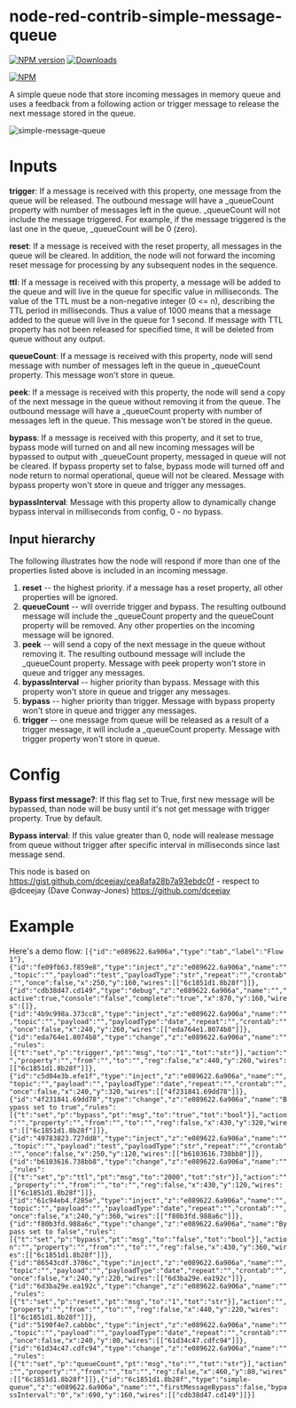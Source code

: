 node-red-contrib-simple-message-queue
================================

[![NPM version](http://img.shields.io/npm/v/node-red-contrib-simple-message-queue.svg)](https://www.npmjs.com/package/node-red-contrib-simple-message-queue)
[![Downloads](https://img.shields.io/npm/dm/node-red-contrib-simple-message-queue.svg)](https://www.npmjs.com/package/node-red-contrib-simple-message-queue)

[![NPM](https://nodei.co/npm/node-red-contrib-simple-message-queue.png?downloads=true)](https://nodei.co/npm/node-red-contrib-simple-message-queue/)

A simple queue node that store incoming messages in memory queue and uses a feedback from a following action or trigger message to release the next message stored in the queue.

![simple-message-queue](https://github.com/shady2k/node-red-contrib-simple-message-queue/raw/master/simple-message-queue.png "Demo flow")

# Inputs
**trigger**: If a message is received with this property, one message from the queue will be released. The outbound message will have a _queueCount property with number of messages left in the queue. _queueCount will not include the message triggered. For example, if the message triggered is the last one in the queue, _queueCount will be 0 (zero).

**reset**: If a message is received with the reset property, all messages in the queue will be cleared. In addition, the node will not forward the incoming reset message for processing by any subsequent nodes in the sequence.

**ttl**: If a message is received with this property, a message will be added to the queue and will live in the queue for specific value in milliseconds. The value of the TTL must be a non-negative integer (0 <= n), describing the TTL period in milliseconds. Thus a value of 1000 means that a message added to the queue will live in the queue for 1 second. If message with TTL property has not been released for specified time, it will be deleted from queue without any output.

**queueCount**: If a message is received with this property, node will send message with number of messages left in the queue in _queueCount property. This message won't store in queue.

**peek**: If a message is received with this property, the node will send a copy of the next message in the queue without removing it from the queue. The outbound message will have a _queueCount property with number of messages left in the queue. This message won't be stored in the queue.

**bypass**: If a message is received with this property, and it set to true, bypass mode will turned on and all new incoming messages will be bypassed to output with _queueCount property, messaged in queue will not be cleared. If bypass property set to false, bypass mode will turned off and node return to normal operational, queue will not be cleared. Message with bypass property won't store in queue and trigger any messages.

**bypassInterval**: Message with this property allow to dynamically change bypass interval in milliseconds from config, 0 - no bypass.

## Input hierarchy
The following illustrates how the node will respond if more than one of the properties listed above is included in an incoming message.
1. **reset** -- the highest priority. if a message has a reset property, all other properties will be ignored.
2. **queueCount** -- will override trigger and bypass. The resulting outbound message will include the _queueCount property and the queueCount property will be removed. Any other properties on the incoming message will be ignored.
3. **peek** -- will send a copy of the next message in the queue without removing it. The resulting outbound message will include the _queueCount property. Message with peek property won't store in queue and trigger any messages.
4. **bypassInterval** -- higher priority than bypass. Message with this property won't store in queue and trigger any messages.
5. **bypass** -- higher priority than trigger. Message with bypass property won't store in queue and trigger any messages.
6. **trigger** -- one message from queue will be released as a result of a trigger message, it will include a _queueCount property. Message with trigger property won't store in queue.

# Config
**Bypass first message?**: If this flag set to True, first new message will be bypassed, than node will be busy until it's not get message with trigger property. True by default.

**Bypass interval**: If this value greater than 0, node will realease message from queue without trigger after specific interval in milliseconds since last message send.

This node is based on https://gist.github.com/dceejay/cea8afa28b7a93ebdc0f - respect to @dceejay (Dave Conway-Jones) https://github.com/dceejay

# Example
Here's a demo flow:
`[{"id":"e089622.6a906a","type":"tab","label":"Flow 1"},{"id":"fe09fb63.f859e8","type":"inject","z":"e089622.6a906a","name":"","topic":"","payload":"test","payloadType":"str","repeat":"","crontab":"","once":false,"x":250,"y":160,"wires":[["6c1851d1.8b28f"]]},{"id":"cdb38d47.cd149","type":"debug","z":"e089622.6a906a","name":"","active":true,"console":"false","complete":"true","x":870,"y":160,"wires":[]},{"id":"4b9c998a.373cc8","type":"inject","z":"e089622.6a906a","name":"","topic":"","payload":"","payloadType":"date","repeat":"","crontab":"","once":false,"x":240,"y":260,"wires":[["eda764e1.8074b8"]]},{"id":"eda764e1.8074b8","type":"change","z":"e089622.6a906a","name":"","rules":[{"t":"set","p":"trigger","pt":"msg","to":"1","tot":"str"}],"action":"","property":"","from":"","to":"","reg":false,"x":440,"y":260,"wires":[["6c1851d1.8b28f"]]},{"id":"c5d04e3b.efe1f","type":"inject","z":"e089622.6a906a","name":"","topic":"","payload":"","payloadType":"date","repeat":"","crontab":"","once":false,"x":240,"y":320,"wires":[["4f231841.69dd78"]]},{"id":"4f231841.69dd78","type":"change","z":"e089622.6a906a","name":"Bypass set to true","rules":[{"t":"set","p":"bypass","pt":"msg","to":"true","tot":"bool"}],"action":"","property":"","from":"","to":"","reg":false,"x":430,"y":320,"wires":[["6c1851d1.8b28f"]]},{"id":"49783823.727dd8","type":"inject","z":"e089622.6a906a","name":"","topic":"","payload":"test","payloadType":"str","repeat":"","crontab":"","once":false,"x":250,"y":120,"wires":[["b6103616.738bb8"]]},{"id":"b6103616.738bb8","type":"change","z":"e089622.6a906a","name":"","rules":[{"t":"set","p":"ttl","pt":"msg","to":"2000","tot":"str"}],"action":"","property":"","from":"","to":"","reg":false,"x":430,"y":120,"wires":[["6c1851d1.8b28f"]]},{"id":"61c94eb4.f285e","type":"inject","z":"e089622.6a906a","name":"","topic":"","payload":"","payloadType":"date","repeat":"","crontab":"","once":false,"x":240,"y":360,"wires":[["f80b3fd.988a6c"]]},{"id":"f80b3fd.988a6c","type":"change","z":"e089622.6a906a","name":"Bypass set to false","rules":[{"t":"set","p":"bypass","pt":"msg","to":"false","tot":"bool"}],"action":"","property":"","from":"","to":"","reg":false,"x":430,"y":360,"wires":[["6c1851d1.8b28f"]]},{"id":"86543cdf.3706c","type":"inject","z":"e089622.6a906a","name":"","topic":"","payload":"","payloadType":"date","repeat":"","crontab":"","once":false,"x":240,"y":220,"wires":[["6d3ba29e.ea192c"]]},{"id":"6d3ba29e.ea192c","type":"change","z":"e089622.6a906a","name":"","rules":[{"t":"set","p":"reset","pt":"msg","to":"1","tot":"str"}],"action":"","property":"","from":"","to":"","reg":false,"x":440,"y":220,"wires":[["6c1851d1.8b28f"]]},{"id":"5190f4e7.cabbbc","type":"inject","z":"e089622.6a906a","name":"","topic":"","payload":"","payloadType":"date","repeat":"","crontab":"","once":false,"x":240,"y":80,"wires":[["61d34c47.cdfc94"]]},{"id":"61d34c47.cdfc94","type":"change","z":"e089622.6a906a","name":"","rules":[{"t":"set","p":"queueCount","pt":"msg","to":"","tot":"str"}],"action":"","property":"","from":"","to":"","reg":false,"x":460,"y":80,"wires":[["6c1851d1.8b28f"]]},{"id":"6c1851d1.8b28f","type":"simple-queue","z":"e089622.6a906a","name":"","firstMessageBypass":false,"bypassInterval":"0","x":690,"y":160,"wires":[["cdb38d47.cd149"]]}]`
